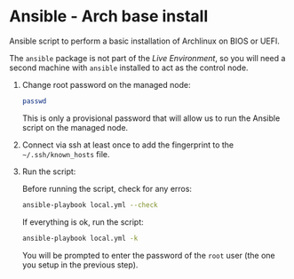 # Ansible - Arch base install

Ansible script to perform a basic installation of Archlinux on BIOS or UEFI.

The `ansible` package is not part of the *Live Environment*, so you will need a second machine with `ansible` installed to act as the control node.

1. Change root password on the managed node:

    ```bash
    passwd
    ```

    This is only a provisional password that will allow us to run the Ansible script on the managed node.

2. Connect via ssh at least once to add the fingerprint to the `~/.ssh/known_hosts` file.

3. Run the script:

    Before running the script, check for any erros:

    ```bash
    ansible-playbook local.yml --check
    ```

    If everything is ok, run the script:

    ```bash
    ansible-playbook local.yml -k
    ```

    You will be prompted to enter the password of the `root` user (the one you setup in the previous step).


